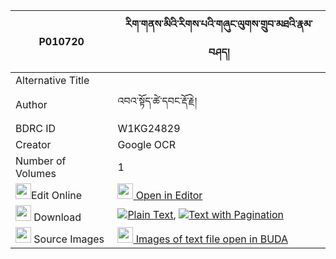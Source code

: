 |P010720|རིག་གནས་མིའི་རིགས་པའི་གཞུང་ལུགས་གྲུབ་མཐའི་རྣམ་བཤད། 
| --- | --- 
|Alternative Title |
|Author| འབའ་སྟོད་ཚེ་དབང་རྡོ་རྗེ།
|BDRC ID | W1KG24829
|Creator | Google OCR
|Number of Volumes| 1
|<img width="25" src="https://img.icons8.com/color/25/000000/edit-property.png">Edit Online| [<img width="25" src="https://avatars.githubusercontent.com/u/45091458?s=200&v=4"> Open in Editor](http://editor.openpecha.org/P010720)
|<img width="25" src="https://img.icons8.com/fluent/48/000000/download-2.png"/>  Download | [![](https://img.icons8.com/color/20/000000/txt.png)Plain Text](https://github.com/Openpecha/P010720/releases/download/v1/rikne_mi_i_rikpa_i_shyungluk_d_plain_P010720.zip), [![](https://img.icons8.com/color/20/000000/txt.png)Text with Pagination](https://github.com/Openpecha/P010720/releases/download/v1/rikne_mi_i_rikpa_i_shyungluk_d_pages_P010720.zip)
|<img width="25" src="https://img.icons8.com/plasticine/100/000000/pictures-folder.png"/>  Source Images | [<img width="25" src="https://library.bdrc.io/icons/BUDA-small.svg"> Images of text file open in BUDA](https://library.bdrc.io/show/bdr:W1KG24829)